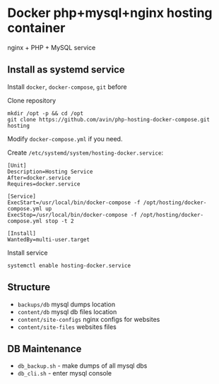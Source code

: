 # Docker php+mysql+nginx hosting container
nginx + PHP + MySQL service

## Install as systemd service

Install `docker`, `docker-compose`, `git` before

Clone repository
```
mkdir /opt -p && cd /opt
git clone https://github.com/avin/php-hosting-docker-compose.git hosting
``` 
Modify `docker-compose.yml` if you need.

Create `/etc/systemd/system/hosting-docker.service`:
```
[Unit]
Description=Hosting Service  
After=docker.service  
Requires=docker.service

[Service]
ExecStart=/usr/local/bin/docker-compose -f /opt/hosting/docker-compose.yml up
ExecStop=/usr/local/bin/docker-compose -f /opt/hosting/docker-compose.yml stop -t 2

[Install]
WantedBy=multi-user.target  
```

Install service
```
systemctl enable hosting-docker.service
```

## Structure
* `backups/db` mysql dumps location
* `content/db` mysql db files location
* `content/site-configs` nginx configs for websites
* `content/site-files` websites files

## DB Maintenance
* `db_backup.sh` - make dumps of all mysql dbs
* `db_cli.sh` - enter mysql console